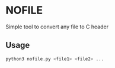 # NOFILE

Simple tool to convert any file to C header

## Usage

```sh
python3 nofile.py <file1> <file2> ...
```

